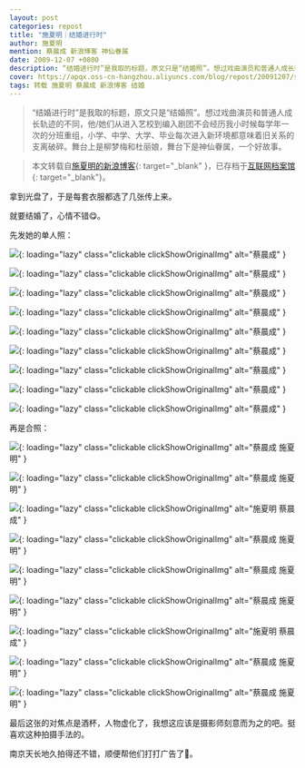 ```yaml
---
layout: post
categories: repost
title: "施夏明｜结婚进行时"
author: 施夏明
mention: 蔡晨成 新浪博客 神仙眷属
date: 2009-12-07 +0800
description: “结婚进行时”是我取的标题，原文只是“结婚照”。想过戏曲演员和普通人成长轨迹的不同，他/她们从进入艺校到编入剧团不会经历我小时候每学年一次的分班重组，小学、中学、大学、毕业每次进入新环境都意味着旧关系的支离破碎。舞台上是柳梦梅和杜丽娘，舞台下是神仙眷属，一个好故事。
cover: https://apqx.oss-cn-hangzhou.aliyuncs.com/blog/repost/20091207/shixiaming&caichencheng_03_index.jpg
tags: 转载 施夏明 蔡晨成 新浪博客 结婚
---
```


> “结婚进行时”是我取的标题，原文只是“结婚照”。想过戏曲演员和普通人成长轨迹的不同，他/她们从进入艺校到编入剧团不会经历我小时候每学年一次的分班重组，小学、中学、大学、毕业每次进入新环境都意味着旧关系的支离破碎。舞台上是柳梦梅和杜丽娘，舞台下是神仙眷属，一个好故事。

> 本文转载自[施夏明的新浪博客](https://blog.sina.com.cn/s/blog_53383dc30100fpda.html){: target="_blank" }，已存档于[互联网档案馆](https://web.archive.org/web/20140806024834/https://blog.sina.com.cn/s/blog_53383dc30100fpda.html){: target="_blank"}。

拿到光盘了，于是每套衣服都选了几张传上来。

就要结婚了，心情不错😋。
 
先发她的单人照：

![](https://apqx.oss-cn-hangzhou.aliyuncs.com/blog/repost/20091207/caichencheng_01.jpg){: loading="lazy" class="clickable clickShowOriginalImg" alt="蔡晨成" }

![](https://apqx.oss-cn-hangzhou.aliyuncs.com/blog/repost/20091207/caichencheng_02.jpg){: loading="lazy" class="clickable clickShowOriginalImg" alt="蔡晨成" }

![](https://apqx.oss-cn-hangzhou.aliyuncs.com/blog/repost/20091207/caichencheng_03.jpg){: loading="lazy" class="clickable clickShowOriginalImg" alt="蔡晨成" }

![](https://apqx.oss-cn-hangzhou.aliyuncs.com/blog/repost/20091207/caichencheng_04.jpg){: loading="lazy" class="clickable clickShowOriginalImg" alt="蔡晨成" }

![](https://apqx.oss-cn-hangzhou.aliyuncs.com/blog/repost/20091207/caichencheng_05.jpg){: loading="lazy" class="clickable clickShowOriginalImg" alt="蔡晨成" }

![](https://apqx.oss-cn-hangzhou.aliyuncs.com/blog/repost/20091207/caichencheng_06.jpg){: loading="lazy" class="clickable clickShowOriginalImg" alt="蔡晨成" }

![](https://apqx.oss-cn-hangzhou.aliyuncs.com/blog/repost/20091207/caichencheng_07.jpg){: loading="lazy" class="clickable clickShowOriginalImg" alt="蔡晨成" }

![](https://apqx.oss-cn-hangzhou.aliyuncs.com/blog/repost/20091207/caichencheng_08.jpg){: loading="lazy" class="clickable clickShowOriginalImg" alt="蔡晨成" }

![](https://apqx.oss-cn-hangzhou.aliyuncs.com/blog/repost/20091207/caichencheng_09.jpg){: loading="lazy" class="clickable clickShowOriginalImg" alt="蔡晨成" }

再是合照：

![](https://apqx.oss-cn-hangzhou.aliyuncs.com/blog/repost/20091207/shixiaming&caichencheng_01.jpg){: loading="lazy" class="clickable clickShowOriginalImg" alt="蔡晨成 施夏明" }

<!-- ![](https://apqx.oss-cn-hangzhou.aliyuncs.com/blog/repost/20091207/shixiaming&caichencheng_02.jpg){: loading="lazy" class="clickable clickShowOriginalImg" alt="蔡晨成 施夏明" } -->

![](https://apqx.oss-cn-hangzhou.aliyuncs.com/blog/repost/20091207/shixiaming&caichencheng_03.jpg){: loading="lazy" class="clickable clickShowOriginalImg" alt="蔡晨成 施夏明" }

![](https://apqx.oss-cn-hangzhou.aliyuncs.com/blog/repost/20091207/shixiaming&caichencheng_04.jpg){: loading="lazy" class="clickable clickShowOriginalImg" alt="施夏明 蔡晨成" }

![](https://apqx.oss-cn-hangzhou.aliyuncs.com/blog/repost/20091207/shixiaming&caichencheng_05.jpg){: loading="lazy" class="clickable clickShowOriginalImg" alt="蔡晨成 施夏明" }

![](https://apqx.oss-cn-hangzhou.aliyuncs.com/blog/repost/20091207/shixiaming&caichencheng_06.jpg){: loading="lazy" class="clickable clickShowOriginalImg" alt="蔡晨成 施夏明" }

![](https://apqx.oss-cn-hangzhou.aliyuncs.com/blog/repost/20091207/shixiaming&caichencheng_07.jpg){: loading="lazy" class="clickable clickShowOriginalImg" alt="蔡晨成 施夏明" }

![](https://apqx.oss-cn-hangzhou.aliyuncs.com/blog/repost/20091207/shixiaming&caichencheng_08.jpg){: loading="lazy" class="clickable clickShowOriginalImg" alt="施夏明 蔡晨成" }

![](https://apqx.oss-cn-hangzhou.aliyuncs.com/blog/repost/20091207/shixiaming&caichencheng_09.jpg){: loading="lazy" class="clickable clickShowOriginalImg" alt="蔡晨成 施夏明" }

![](https://apqx.oss-cn-hangzhou.aliyuncs.com/blog/repost/20091207/shixiaming&caichencheng_10.jpg){: loading="lazy" class="clickable clickShowOriginalImg" alt="蔡晨成 施夏明" }

最后这张的对焦点是酒杯，人物虚化了，我想这应该是摄影师刻意而为之的吧。挺喜欢这种拍摄手法的。

南京天长地久拍得还不错，顺便帮他们打打广告了🤭。

